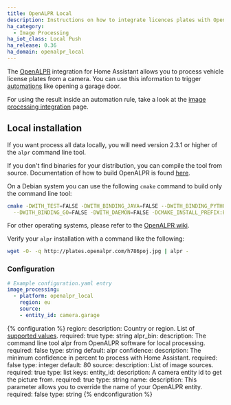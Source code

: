 ```yaml
---
title: OpenALPR Local
description: Instructions on how to integrate licences plates with OpenALPR local into Home Assistant.
ha_category:
  - Image Processing
ha_iot_class: Local Push
ha_release: 0.36
ha_domain: openalpr_local
---
```


The [OpenALPR](https://www.openalpr.com/) integration for Home Assistant allows you
to process vehicle license plates from a camera. You can use this information to
trigger [automations](/integrations/automation/) like opening a garage door.

For using the result inside an automation rule, take a look at the
[image processing integration](/integrations/image_processing) page.

## Local installation

If you want process all data locally, you will need version 2.3.1 or higher of the
`alpr` command line tool.

If you don't find binaries for your distribution, you can compile the tool from source.
Documentation of how to build OpenALPR is found
[here](https://github.com/openalpr/openalpr/wiki).

On a Debian system you can use the following `cmake` command to build only the command
line tool:

```bash
cmake -DWITH_TEST=FALSE -DWITH_BINDING_JAVA=FALSE --DWITH_BINDING_PYTHON=FALSE \
  --DWITH_BINDING_GO=FALSE -DWITH_DAEMON=FALSE -DCMAKE_INSTALL_PREFIX:PATH=/usr ..
```

For other operating systems, please refer to the
[OpenALPR wiki](https://github.com/openalpr/openalpr/wiki).

Verify your `alpr` installation with a command like the following:

```bash
wget -O- -q http://plates.openalpr.com/h786poj.jpg | alpr -
```

### Configuration

```yaml
# Example configuration.yaml entry
image_processing:
  - platform: openalpr_local
    region: eu
    source:
    - entity_id: camera.garage
```

{% configuration %}
region:
  description: Country or region. List of [supported values](https://github.com/openalpr/openalpr/tree/master/runtime_data/config).
  required: true
  type: string
alpr_bin:
  description: The command line tool alpr from OpenALPR software for local processing.
  required: false
  type: string
  default: alpr
confidence:
  description: The minimum confidence in percent to process with Home Assistant.
  required: false
  type: integer
  default: 80
source:
  description: List of image sources.
  required: true
  type: list
  keys:
    entity_id:
      description: A camera entity id to get the picture from.
      required: true
      type: string
    name:
      description: This parameter allows you to override the name of your OpenALPR entity.
      required: false
      type: string
{% endconfiguration %}
